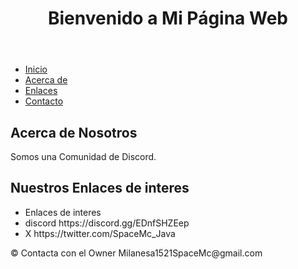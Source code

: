 <!DOCTYPE html>
<html lang="es">
<head>
    <meta charset="UTF-8">
    <meta name="viewport" content="width=device-width, initial-scale=1.0">
    <title>Pagina web de SpaceMc</title>
</head>
<body>
    <header>
        <h1>Bienvenido a Mi Página Web</h1>
    </header>
    <nav>
        <ul>
            <li><a href="#">Inicio</a></li>
            <li><a href="#">Acerca de</a></li>
            <li><a href="#">Enlaces</a></li>
            <li><a href="#">Contacto</a></li>
        </ul>
    </nav>
    <main>
        <section>
            <h2>Acerca de Nosotros</h2>
            <p>Somos una Comunidad de Discord.</p>
        </section>
        <section>
            <h2>Nuestros Enlaces de interes</h2>
            <ul>
                <li>Enlaces de interes</li>
                <li>discord https://discord.gg/EDnfSHZEep</li>
                <li>X https://twitter.com/SpaceMc_Java</li>
            </ul>
        </section>
    </main>
    <footer>
        <p>&copy; Contacta con el Owner Milanesa1521SpaceMc@gmail.com
